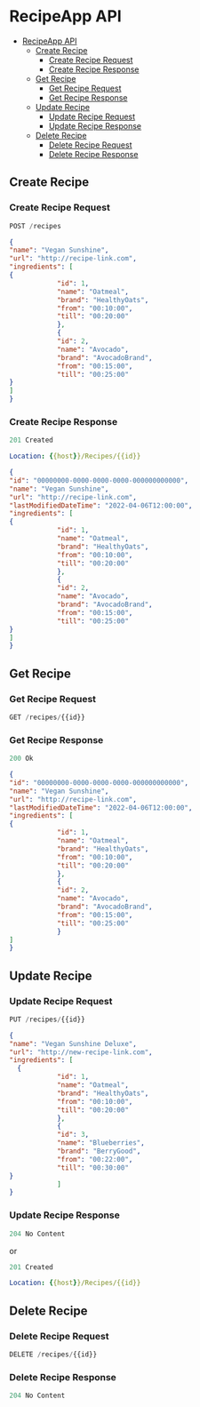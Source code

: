 ﻿# RecipeApp API

- [RecipeApp API](#recipeapp-api)
    - [Create Recipe](#create-recipe)
        - [Create Recipe Request](#create-recipe-request)
        - [Create Recipe Response](#create-recipe-response)
    - [Get Recipe](#get-recipe)
        - [Get Recipe Request](#get-recipe-request)
        - [Get Recipe Response](#get-recipe-response)
    - [Update Recipe](#update-recipe)
        - [Update Recipe Request](#update-recipe-request)
        - [Update Recipe Response](#update-recipe-response)
    - [Delete Recipe](#delete-recipe)
        - [Delete Recipe Request](#delete-recipe-request)
        - [Delete Recipe Response](#delete-recipe-response)

## Create Recipe

### Create Recipe Request

```js
POST /recipes
```

```json
{
"name": "Vegan Sunshine",
"url": "http://recipe-link.com",
"ingredients": [
{
            "id": 1,
            "name": "Oatmeal",
            "brand": "HealthyOats",
            "from": "00:10:00",
            "till": "00:20:00"
            },
            {
            "id": 2,
            "name": "Avocado",
            "brand": "AvocadoBrand",
            "from": "00:15:00",
            "till": "00:25:00"
}
]
}
```


### Create Recipe Response

```js
201 Created
```

```yml
Location: {{host}}/Recipes/{{id}}
```

```json
{
"id": "00000000-0000-0000-0000-000000000000",
"name": "Vegan Sunshine",
"url": "http://recipe-link.com",
"lastModifiedDateTime": "2022-04-06T12:00:00",
"ingredients": [
{
            "id": 1,
            "name": "Oatmeal",
            "brand": "HealthyOats",
            "from": "00:10:00",
            "till": "00:20:00"
            },
            {
            "id": 2,
            "name": "Avocado",
            "brand": "AvocadoBrand",
            "from": "00:15:00",
            "till": "00:25:00"
}
]
}
```

## Get Recipe

### Get Recipe Request

```js
GET /recipes/{{id}}
```

### Get Recipe Response

```js
200 Ok
```

```json
{
"id": "00000000-0000-0000-0000-000000000000",
"name": "Vegan Sunshine",
"url": "http://recipe-link.com",
"lastModifiedDateTime": "2022-04-06T12:00:00",
"ingredients": [
{
            "id": 1,
            "name": "Oatmeal",
            "brand": "HealthyOats",
            "from": "00:10:00",
            "till": "00:20:00"
            },
            {
            "id": 2,
            "name": "Avocado",
            "brand": "AvocadoBrand",
            "from": "00:15:00",
            "till": "00:25:00"
            }
]
}
```

## Update Recipe

### Update Recipe Request

```js
PUT /recipes/{{id}}
```

```json
{
"name": "Vegan Sunshine Deluxe",
"url": "http://new-recipe-link.com",
"ingredients": [
  {
            "id": 1,
            "name": "Oatmeal",
            "brand": "HealthyOats",
            "from": "00:10:00",
            "till": "00:20:00"
            },
            {
            "id": 3,
            "name": "Blueberries",
            "brand": "BerryGood",
            "from": "00:22:00",
            "till": "00:30:00"
}
            ]
}
```

### Update Recipe Response

```js
204 No Content
```

or

```js
201 Created
```

```yml
Location: {{host}}/Recipes/{{id}}
```

## Delete Recipe

### Delete Recipe Request

```js
DELETE /recipes/{{id}}
```

### Delete Recipe Response

```js
204 No Content